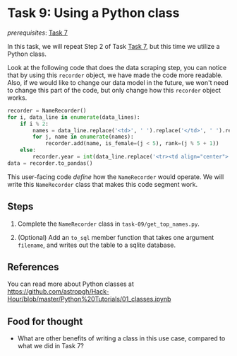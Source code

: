 # Task 9: Using a Python class

*prerequisites*: [Task 7](../task-07)

In this task, we will repeat Step 2 of Task [Task 7](../task-07), but this time
we utilize a Python class.

Look at the following code that does the data scraping step, you can notice that
by using this `recorder` object, we have made the code more readable.
Also, if we would like to change our data model in the future, we won't need to
change this part of the code, but only change how this `recorder` object works.

```python
recorder = NameRecorder()
for i, data_line in enumerate(data_lines):
    if i % 2:
        names = data_line.replace('<td>', ' ').replace('</td>', ' ').replace('</tr>', ' ').strip().split()
        for j, name in enumerate(names):
            recorder.add(name, is_female=(j < 5), rank=(j % 5 + 1))
    else:
        recorder.year = int(data_line.replace('<tr><td align="center">', '').strip()[:4])
data = recorder.to_pandas()
```

This user-facing code *define* how the `NameRecorder` would operate.
We will write this `NameRecorder` class that makes this code segment work.

## Steps

1. Complete the `NameRecorder` class in `task-09/get_top_names.py`.

2. (Optional) Add an `to_sql` member function that takes one argument `filename`,
   and writes out the table to a sqlite database.

## References

You can read more about Python classes at
https://github.com/astropgh/Hack-Hour/blob/master/Python%20Tutorials/01_classes.ipynb

## Food for thought

- What are other benefits of writing a class in this use case, compared to what
  we did in Task 7?
